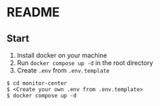 # README

## Start

1. Install docker on your machine
2. Run `docker compose up -d` in the root directory
3. Create `.env` from `.env.template`

```shell
$ cd monitor-center
$ <Create your own .env from .env.template>
$ docker compose up -d
```
